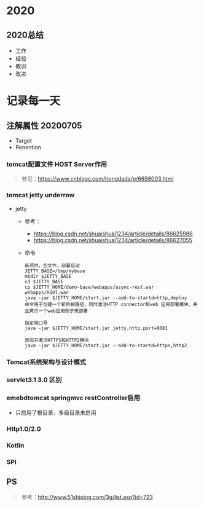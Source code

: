 # 2020



## 2020总结

* 工作
* 经验
* 教训
* 改进

# 记录每一天



## 注解属性 20200705

* Target
* Renention

### tomcat配置文件 HOST Server作用

> 参见：https://www.cnblogs.com/hongdada/p/6698003.html



### tomcat jetty underrow

* jetty

  * 参考：

    * https://blog.csdn.net/shuaishuai1234/article/details/86625986
    * https://blog.csdn.net/shuaishuai1234/article/details/86627055

  * 命令

    ```
    新项目，空文件，部署启动
    JETTY_BASE=/tmp/mybase
    mkdir $JETTY_BASE
    cd $JETTY_BASE
    cp $JETTY_HOME/demo-base/webapps/async-rest.war webapps/ROOT.war
    java -jar $JETTY_HOME/start.jar --add-to-startd=http,deploy
    命令用于创建一个新的根路径，同时激活HTTP connector和web 应用部署模块，并且拷贝一个web应用例子来部署
    
    指定端口号
    java -jar $JETTY_HOME/start.jar jetty.http.port=8081
    
    添加并激活HTTPS和HTTP2模块
    java -jar $JETTY_HOME/start.jar --add-to-startd=https,http2
    ```


### Tomcat系统架构与设计模式

### servlet3.1 3.0 区别

### emebdtomcat springmvc restController启用

* 只启用了根目录，多级目录未启用

### Http1.0/2.0

### Kotlin

### SPI





## PS

> 参考：http://www.51shiping.com/3g/list.asp?id=723



